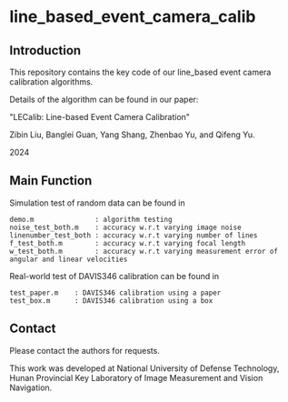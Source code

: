 # line_based_event_camera_calib


## Introduction

This repository contains the key code of our line_based event camera calibration algorithms.

Details of the algorithm can be found in our paper:

"LECalib: Line-based Event Camera Calibration"

Zibin Liu, Banglei Guan, Yang Shang, Zhenbao Yu, and Qifeng Yu.

2024


## Main Function


Simulation test of random data can be found in 

```
demo.m               : algorithm testing
noise_test_both.m    : accuracy w.r.t varying image noise
linenumber_test_both : accuracy w.r.t varying number of lines
f_test_both.m        : accuracy w.r.t varying focal length
w_test_both.m        : accuracy w.r.t varying measurement error of angular and linear velocities

```

Real-world test of DAVIS346 calibration can be found in 

```
test_paper.m    : DAVIS346 calibration using a paper
test_box.m      : DAVIS346 calibration using a box

```

## Contact

Please contact the authors for requests.

This work was developed at National University of Defense Technology, 
Hunan Provincial Key Laboratory of Image Measurement and Vision Navigation.
